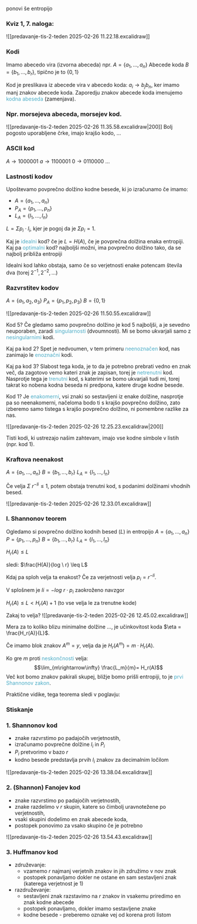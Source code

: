 ponovi še entropijo
### Kviz 1, 7. naloga:
![[predavanje-tis-2-teden 2025-02-26 11.22.18.excalidraw]]

### Kodi
Imamo abecedo vira (izvorna abeceda) npr. $A = \{a_1, ..., a_n\}$
Abecede koda $B = \{b_1, ..., b_r\}$, tipično je to $\{0, 1\}$

Kod je preslikava iz abecede vira v abecedo koda: $a_i \rightarrow b_jb_n$, ker imamo manj znakov abecede koda. Zaporedju znakov abecede koda imenujemo <font color="#4bacc6">kodna abeseda</font> (zamenjava). 
### Npr. morsejeva abeceda, morsejev kod.

![[predavanje-tis-2-teden 2025-02-26 11.35.58.excalidraw|200]]
Bolj pogosto uporabljene črke, imajo krajšo kodo, ...

### ASCII kod
$A \rightarrow 1000001$
$a \rightarrow 1100001$
$0 \rightarrow 0110000$
...

### Lastnosti kodov
Upoštevamo povprečno dolžino kodne besede, ki jo izračunamo če imamo:
- $A = \{a_1, ..., a_n\}$
- $P_A = \{p_1, ..., p_n\}$
- $L_A = \{l_1, ..., l_n\}$

$L = \Sigma p_i \cdot l_i$, kjer je pogoj da je $\Sigma p_i = 1$.  

Kaj je <font color="#4bacc6">idealni</font> kod? če je $L = H(A)$, če je povprečna dolžina enaka entropiji.
Kaj pa <font color="#4bacc6">optimalni</font> kod? najboljši možni, ima povprečno dolžino tako, da se najbolj približa entropiji

Idealni kod lahko obstaja, samo če so verjetnosti enake potencam števila dva (torej $2^{-1}, 2^{-2}, ...$)

### Razvrstitev kodov
$A = \{a_1, a_2, a_3\}$
$P_A = \{p_1, p_2, p_3\}$
$B = \{0, 1\}$

![[predavanje-tis-2-teden 2025-02-26 11.50.55.excalidraw]]

Kod 5?
Če gledamo samo povprečno dolžino je kod 5 najboljši, a je sevedno neuporaben, zaradi <font color="#4bacc6">singularnosti</font> (dvoumnosti). Mi se bomo ukvarjali samo z <font color="#4bacc6">nesingularnimi</font> kodi.

Kaj pa kod 2?
Spet je nedvoumen, v tem primeru <font color="#4bacc6">neenoznačen</font> kod, nas zanimajo le <font color="#4bacc6">enoznačni</font> kodi.

Kaj pa kod 3?
Slabost tega koda, je to da je potrebno prebrati vedno en znak več, da zagotovo vemo kateri znak je zapisan, torej je <font color="#4bacc6">netrenutni</font> kod. Nasprotje tega je <font color="#4bacc6">trenutni</font> kod, s katerimi se bomo ukvarjali tudi mi, torej takrat ko nobena kodna beseda ni predpona, katere druge kodne besede.

Kod 1?
Je <font color="#4bacc6">enakomerni</font>, vsi znaki so sestavljeni iz enake dolžine, nasprotje pa so neenakomerni, načeloma bodo ti s krajšo povprečno dolžino, zato izberemo samo tistega s krajšo povprečno dolžino, ni pomembne razlike za nas.

![[predavanje-tis-2-teden 2025-02-26 12.25.23.excalidraw|200]]

Tisti kodi, ki ustrezajo našim zahtevam, imajo vse kodne simbole v listih (npr. kod 1).

### Kraftova neenakost
$A = \{a_1, ..., a_n\}$
$B = \{b_1, ..., b_r\}$
$L_A = \{l_1, ..., l_n\}$

Če velja $\Sigma \ r^{-li} \leq 1$, potem obstaja trenutni kod, s podanimi dolžinami vhodnih besed.

![[predavanje-tis-2-teden 2025-02-26 12.33.01.excalidraw]]

### l. Shannonov teorem
Ogledamo si povprečno dolžino kodnih besed ($L$) in entropijo
 $A = \{a_1, ..., a_n\}$
 $P = \{p_1, ..., p_n\}$
$B = \{b_1, ..., b_r\}$
$L_A = \{l_1, ..., l_n\}$

$H_r(A) \leq L$ 

sledi: $\frac{H(A)}{log \ r} \leq L$ 

Kdaj pa sploh velja ta enakost? Če za verjetnosti velja $p_i = r^{-li}$.

V splošnem je $li = -log \ r \cdot p_i$ zaokroženo navzgor

$H_r(A) \leq L < H_r(A) + 1$ (to vse velja le za trenutne kode)

Zakaj to velja?
![[predavanje-tis-2-teden 2025-02-26 12.45.02.excalidraw]]

Mera za to koliko blizu minimalne dolžine ..., je učinkovitost koda $\eta = \frac{H_r(A)}{L}$. 

Če imamo blok znakov $A^m = y$, velja da je $H_r(A^m) = m \cdot H_r(A)$.

Ko gre $m$ proti <font color="#4bacc6">neskončnosti</font> velja: $$\lim_{m\rightarrow\infty} \frac{L_m}{m}= H_r(A)$$
Več kot bomo znakov pakirali skupej, bližje bomo prišli entropiji, to je <font color="#4bacc6">prvi Shannonov zakon</font>.


Praktične vidike, tega teorema sledi v poglavju:
### Stiskanje
### 1. Shannonov kod
- znake razvrstimo po padajočih verjetnostih,
- izračunamo povprečne dolžine $l_i$ in $P_i$
- $P_i$ pretvorimo v bazo $r$
- kodno besede predstavlja prvih $l_i$ znakov za decimalnim ločilom

![[predavanje-tis-2-teden 2025-02-26 13.38.04.excalidraw]]

### 2. (Shannon) Fanojev kod
- znake razvrstimo po padajočih verjetnostih,
- znake razdelimo v $r$ skupin, katere so čimbolj uravnotežene po verjetnostih,
- vsaki skupini dodelimo en znak abecede koda,
- postopek ponovimo za vsako skupino če je potrebno

![[predavanje-tis-2-teden 2025-02-26 13.54.43.excalidraw]]

### 3. Huffmanov kod
- združevanje: 
	- vzamemo $r$ najmanj verjetnih znakov in jih združimo v nov znak
	- postopek ponavljamo dokler ne ostane en sam sestavljeni znak (katerega verjetnost je $1$)
- razdruževanje: 
	- sestavljeni znak razstavimo na $r$ znakov in vsakemu priredimo en znak kodne abecede
	- postopek ponavljamo, dokler imamo sestavljene znake
	- kodne besede - preberemo oznake vej od korena proti listom
